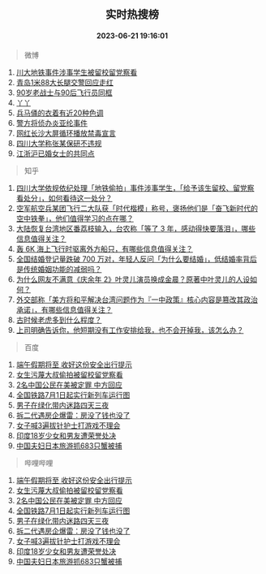 <div align="center"><h2>实时热搜榜</h2><h4>2023-06-21 19:16:01</h4></div>

> 微博  

1. [川大地铁事件涉事学生被留校留党察看](https://s.weibo.com/weibo?q=%23%E5%B7%9D%E5%A4%A7%E5%9C%B0%E9%93%81%E4%BA%8B%E4%BB%B6%E6%B6%89%E4%BA%8B%E5%AD%A6%E7%94%9F%E8%A2%AB%E7%95%99%E6%A0%A1%E7%95%99%E5%85%9A%E5%AF%9F%E7%9C%8B%23&t=31&band_rank=1&Refer=top)<br />
2. [青岛1米88大长腿交警回应走红](https://s.weibo.com/weibo?q=%23%E9%9D%92%E5%B2%9B1%E7%B1%B388%E5%A4%A7%E9%95%BF%E8%85%BF%E4%BA%A4%E8%AD%A6%E5%9B%9E%E5%BA%94%E8%B5%B0%E7%BA%A2%23&t=31&band_rank=2&Refer=top)<br />
3. [90岁老战士与90后飞行员同框](https://s.weibo.com/weibo?q=%2390%E5%B2%81%E8%80%81%E6%88%98%E5%A3%AB%E4%B8%8E90%E5%90%8E%E9%A3%9E%E8%A1%8C%E5%91%98%E5%90%8C%E6%A1%86%23&t=31&band_rank=3&Refer=top)<br />
4. [丫丫](https://s.weibo.com/weibo?q=%E4%B8%AB%E4%B8%AB&t=31&band_rank=4&Refer=top)<br />
5. [兵马俑的衣着有近20种色调](https://s.weibo.com/weibo?q=%23%E5%85%B5%E9%A9%AC%E4%BF%91%E7%9A%84%E8%A1%A3%E7%9D%80%E6%9C%89%E8%BF%9120%E7%A7%8D%E8%89%B2%E8%B0%83%23&t=31&band_rank=5&Refer=top)<br />
6. [警方将侦办炎亚纶事件](https://s.weibo.com/weibo?q=%23%E8%AD%A6%E6%96%B9%E5%B0%86%E4%BE%A6%E5%8A%9E%E7%82%8E%E4%BA%9A%E7%BA%B6%E4%BA%8B%E4%BB%B6%23&t=31&band_rank=6&Refer=top)<br />
7. [网红长沙大屏循环播放禁毒宣言](https://s.weibo.com/weibo?q=%23%E7%BD%91%E7%BA%A2%E9%95%BF%E6%B2%99%E5%A4%A7%E5%B1%8F%E5%BE%AA%E7%8E%AF%E6%92%AD%E6%94%BE%E7%A6%81%E6%AF%92%E5%AE%A3%E8%A8%80%23&t=31&band_rank=7&Refer=top)<br />
8. [四川大学称张某保研不违规](https://s.weibo.com/weibo?q=%23%E5%9B%9B%E5%B7%9D%E5%A4%A7%E5%AD%A6%E7%A7%B0%E5%BC%A0%E6%9F%90%E4%BF%9D%E7%A0%94%E4%B8%8D%E8%BF%9D%E8%A7%84%23&t=31&band_rank=8&Refer=top)<br />
9. [江浙沪已婚女士的共同点](https://s.weibo.com/weibo?q=%23%E6%B1%9F%E6%B5%99%E6%B2%AA%E5%B7%B2%E5%A9%9A%E5%A5%B3%E5%A3%AB%E7%9A%84%E5%85%B1%E5%90%8C%E7%82%B9%23&t=31&band_rank=9&Refer=top)<br />

> 知乎  

1. [四川大学依规依纪处理「地铁偷拍」事件涉事学生，「给予该生留校、留党察看处分」，如何看待这一处分？](https://www.zhihu.com/question/607827303)<br />
2. [空军航空兵某团飞行二大队获「时代楷模」称号，褒扬他们是「奋飞新时代的空中铁拳」，他们值得学习的点在哪？](https://www.zhihu.com/question/607609756)<br />
3. [大陆恢复台湾地区番荔枝输入，台农称「等了 3 年，感动得快要落泪」，哪些信息值得关注？](https://www.zhihu.com/question/607719193)<br />
4. [轰 6K 海上飞行时驱离外方船只，有哪些信息值得关注？](https://www.zhihu.com/question/607773769)<br />
5. [全国结婚登记量跌破 700 万对，年轻人反问「为什么要结婚」，低结婚率背后是传统婚姻功能的减弱吗？](https://www.zhihu.com/question/607794507)<br />
6. [为什么网友不满意《庆余年 2》叶灵儿演员换成金晨？原著中叶灵儿的人设如何？](https://www.zhihu.com/question/607597903)<br />
7. [外交部称「美方将和平解决台湾问题作为『一中政策』核心内容是篡改其政治承诺」，有哪些信息值得关注？](https://www.zhihu.com/question/607789531)<br />
8. [古时候老虎多到什么程度？](https://www.zhihu.com/question/284091530)<br />
9. [上司明确告诉你，他短期没有工作安排给我，也不会开掉我，该怎么办？](https://www.zhihu.com/question/604903596)<br />

> 百度  

1. [端午假期将至 收好这份安全出行提示](https://www.baidu.com/s?wd=%E7%AB%AF%E5%8D%88%E5%81%87%E6%9C%9F%E5%B0%86%E8%87%B3+%E6%94%B6%E5%A5%BD%E8%BF%99%E4%BB%BD%E5%AE%89%E5%85%A8%E5%87%BA%E8%A1%8C%E6%8F%90%E7%A4%BA&sa=fyb_news&rsv_dl=fyb_news)<br />
2. [女生污蔑大叔偷拍被留校留党察看](https://www.baidu.com/s?wd=%E5%A5%B3%E7%94%9F%E6%B1%A1%E8%94%91%E5%A4%A7%E5%8F%94%E5%81%B7%E6%8B%8D%E8%A2%AB%E7%95%99%E6%A0%A1%E7%95%99%E5%85%9A%E5%AF%9F%E7%9C%8B&sa=fyb_news&rsv_dl=fyb_news)<br />
3. [2名中国公民在美被定罪 中方回应](https://www.baidu.com/s?wd=2%E5%90%8D%E4%B8%AD%E5%9B%BD%E5%85%AC%E6%B0%91%E5%9C%A8%E7%BE%8E%E8%A2%AB%E5%AE%9A%E7%BD%AA+%E4%B8%AD%E6%96%B9%E5%9B%9E%E5%BA%94&sa=fyb_news&rsv_dl=fyb_news)<br />
4. [全国铁路7月1日起实行新列车运行图](https://www.baidu.com/s?wd=%E5%85%A8%E5%9B%BD%E9%93%81%E8%B7%AF7%E6%9C%881%E6%97%A5%E8%B5%B7%E5%AE%9E%E8%A1%8C%E6%96%B0%E5%88%97%E8%BD%A6%E8%BF%90%E8%A1%8C%E5%9B%BE&sa=fyb_news&rsv_dl=fyb_news)<br />
5. [男子在绿化带内迷路四天三夜](https://www.baidu.com/s?wd=%E7%94%B7%E5%AD%90%E5%9C%A8%E7%BB%BF%E5%8C%96%E5%B8%A6%E5%86%85%E8%BF%B7%E8%B7%AF%E5%9B%9B%E5%A4%A9%E4%B8%89%E5%A4%9C&sa=fyb_news&rsv_dl=fyb_news)<br />
6. [拆二代遇房企爆雷：房没了钱也没了](https://www.baidu.com/s?wd=%E6%8B%86%E4%BA%8C%E4%BB%A3%E9%81%87%E6%88%BF%E4%BC%81%E7%88%86%E9%9B%B7%EF%BC%9A%E6%88%BF%E6%B2%A1%E4%BA%86%E9%92%B1%E4%B9%9F%E6%B2%A1%E4%BA%86&sa=fyb_news&rsv_dl=fyb_news)<br />
7. [女子喊3遍拔针护士打游戏不理会](https://www.baidu.com/s?wd=%E5%A5%B3%E5%AD%90%E5%96%8A3%E9%81%8D%E6%8B%94%E9%92%88%E6%8A%A4%E5%A3%AB%E6%89%93%E6%B8%B8%E6%88%8F%E4%B8%8D%E7%90%86%E4%BC%9A&sa=fyb_news&rsv_dl=fyb_news)<br />
8. [印度18岁少女和男友遭荣誉处决](https://www.baidu.com/s?wd=%E5%8D%B0%E5%BA%A618%E5%B2%81%E5%B0%91%E5%A5%B3%E5%92%8C%E7%94%B7%E5%8F%8B%E9%81%AD%E8%8D%A3%E8%AA%89%E5%A4%84%E5%86%B3&sa=fyb_news&rsv_dl=fyb_news)<br />
9. [中国夫妇日本旅游抓683只蟹被捕](https://www.baidu.com/s?wd=%E4%B8%AD%E5%9B%BD%E5%A4%AB%E5%A6%87%E6%97%A5%E6%9C%AC%E6%97%85%E6%B8%B8%E6%8A%93683%E5%8F%AA%E8%9F%B9%E8%A2%AB%E6%8D%95&sa=fyb_news&rsv_dl=fyb_news)<br />

> 哔哩哔哩  

1. [端午假期将至 收好这份安全出行提示](https://www.baidu.com/s?wd=%E7%AB%AF%E5%8D%88%E5%81%87%E6%9C%9F%E5%B0%86%E8%87%B3+%E6%94%B6%E5%A5%BD%E8%BF%99%E4%BB%BD%E5%AE%89%E5%85%A8%E5%87%BA%E8%A1%8C%E6%8F%90%E7%A4%BA&sa=fyb_news&rsv_dl=fyb_news)<br />
2. [女生污蔑大叔偷拍被留校留党察看](https://www.baidu.com/s?wd=%E5%A5%B3%E7%94%9F%E6%B1%A1%E8%94%91%E5%A4%A7%E5%8F%94%E5%81%B7%E6%8B%8D%E8%A2%AB%E7%95%99%E6%A0%A1%E7%95%99%E5%85%9A%E5%AF%9F%E7%9C%8B&sa=fyb_news&rsv_dl=fyb_news)<br />
3. [2名中国公民在美被定罪 中方回应](https://www.baidu.com/s?wd=2%E5%90%8D%E4%B8%AD%E5%9B%BD%E5%85%AC%E6%B0%91%E5%9C%A8%E7%BE%8E%E8%A2%AB%E5%AE%9A%E7%BD%AA+%E4%B8%AD%E6%96%B9%E5%9B%9E%E5%BA%94&sa=fyb_news&rsv_dl=fyb_news)<br />
4. [全国铁路7月1日起实行新列车运行图](https://www.baidu.com/s?wd=%E5%85%A8%E5%9B%BD%E9%93%81%E8%B7%AF7%E6%9C%881%E6%97%A5%E8%B5%B7%E5%AE%9E%E8%A1%8C%E6%96%B0%E5%88%97%E8%BD%A6%E8%BF%90%E8%A1%8C%E5%9B%BE&sa=fyb_news&rsv_dl=fyb_news)<br />
5. [男子在绿化带内迷路四天三夜](https://www.baidu.com/s?wd=%E7%94%B7%E5%AD%90%E5%9C%A8%E7%BB%BF%E5%8C%96%E5%B8%A6%E5%86%85%E8%BF%B7%E8%B7%AF%E5%9B%9B%E5%A4%A9%E4%B8%89%E5%A4%9C&sa=fyb_news&rsv_dl=fyb_news)<br />
6. [拆二代遇房企爆雷：房没了钱也没了](https://www.baidu.com/s?wd=%E6%8B%86%E4%BA%8C%E4%BB%A3%E9%81%87%E6%88%BF%E4%BC%81%E7%88%86%E9%9B%B7%EF%BC%9A%E6%88%BF%E6%B2%A1%E4%BA%86%E9%92%B1%E4%B9%9F%E6%B2%A1%E4%BA%86&sa=fyb_news&rsv_dl=fyb_news)<br />
7. [女子喊3遍拔针护士打游戏不理会](https://www.baidu.com/s?wd=%E5%A5%B3%E5%AD%90%E5%96%8A3%E9%81%8D%E6%8B%94%E9%92%88%E6%8A%A4%E5%A3%AB%E6%89%93%E6%B8%B8%E6%88%8F%E4%B8%8D%E7%90%86%E4%BC%9A&sa=fyb_news&rsv_dl=fyb_news)<br />
8. [印度18岁少女和男友遭荣誉处决](https://www.baidu.com/s?wd=%E5%8D%B0%E5%BA%A618%E5%B2%81%E5%B0%91%E5%A5%B3%E5%92%8C%E7%94%B7%E5%8F%8B%E9%81%AD%E8%8D%A3%E8%AA%89%E5%A4%84%E5%86%B3&sa=fyb_news&rsv_dl=fyb_news)<br />
9. [中国夫妇日本旅游抓683只蟹被捕](https://www.baidu.com/s?wd=%E4%B8%AD%E5%9B%BD%E5%A4%AB%E5%A6%87%E6%97%A5%E6%9C%AC%E6%97%85%E6%B8%B8%E6%8A%93683%E5%8F%AA%E8%9F%B9%E8%A2%AB%E6%8D%95&sa=fyb_news&rsv_dl=fyb_news)<br />
